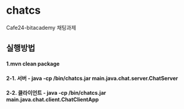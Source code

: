 # chatcs
Cafe24-bitacademy 채팅과제

## 실행방법
#### 1.mvn clean package
#### 2-1. 서버 - java -cp /bin/chatcs.jar main.java.chat.server.ChatServer
#### 2-2. 클라이언트 - java -cp /bin/chatcs.jar main.java.chat.client.ChatClientApp
